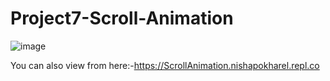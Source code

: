 # Project7-Scroll-Animation

![image](https://user-images.githubusercontent.com/107798171/218899439-742f5334-dcb5-4591-ac78-7eb0fb8e7469.png)


You can also view from here:-https://ScrollAnimation.nishapokharel.repl.co
